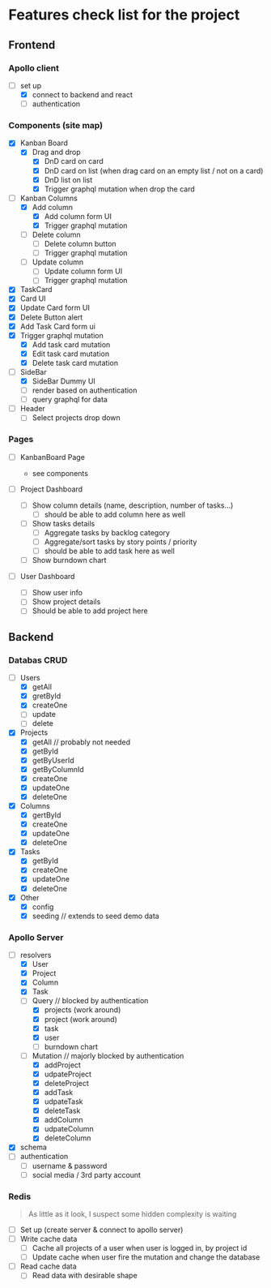 # Features check list for the project

## Frontend

### Apollo client

- [ ] set up
  - [x] connect to backend and react
  - [ ] authentication
  
### Components (site map)

- [x] Kanban Board
  - [x] Drag and drop
    - [x] DnD card on card
    - [x] DnD card on list (when drag card on an empty list / not on a card)
    - [x] DnD list on list
    - [x] Trigger graphql mutation when drop the card

- [ ] Kanban Columns
  - [x] Add column
    - [x] Add column form UI
    - [x] Trigger graphql mutation
  - [ ] Delete column
    - [ ] Delete column button
    - [ ] Trigger graphql mutation
  - [ ] Update column
    - [ ] Update column form UI
    - [ ] Trigger graphql mutation

- [x] TaskCard
 - [x] Card UI
 - [x] Update Card form UI
 - [x] Delete Button alert
 - [x] Add Task Card form ui
 - [x] Trigger graphql mutation
   - [x] Add task card mutation
   - [x] Edit task card mutation
   - [x] Delete task card mutation
 
- [ ] SideBar 
  - [x] SideBar Dummy UI
  - [ ] render based on authentication
  - [ ] query graphql for data

- [ ] Header
  - [ ] Select projects drop down

### Pages

- [ ] KanbanBoard Page
  - see components

- [ ] Project Dashboard
  - [ ] Show column details (name, description, number of tasks...)
    - [ ] should be able to add column here as well
  - [ ] Show tasks details
    - [ ] Aggregate tasks by backlog category
    - [ ] Aggregate/sort tasks by story points / priority
    - [ ] should be able to add task here as well
  - [ ] Show burndown chart

- [ ] User Dashboard
  - [ ] Show user info
  - [ ] Show project details
  - [ ] Should be able to add project here

## Backend

### Databas CRUD

- [ ] Users
  - [x] getAll
  - [x] gretById
  - [x] createOne
  - [ ] update
  - [ ] delete
- [x] Projects
  - [x] getAll // probably not needed
  - [x] getById
  - [x] getByUserId
  - [x] getByColumnId
  - [x] createOne
  - [x] updateOne
  - [x] deleteOne
- [x] Columns
  - [x] gertById
  - [x] createOne
  - [x] updateOne
  - [x] deleteOne
- [x] Tasks
  - [x] getById
  - [x] createOne
  - [x] updateOne
  - [x] deleteOne
- [x] Other
  - [x] config
  - [x] seeding // extends to seed demo data

### Apollo Server

- [ ] resolvers
  - [x] User
  - [x] Project
  - [x] Column
  - [x] Task
  - [ ] Query // blocked by authentication
    - [x] projects (work around)
    - [x] project (work around)
    - [x] task
    - [x] user
    - [ ] burndown chart
  - [ ] Mutation // majorly blocked by authentication
    - [x] addProject
    - [x] udpateProject
    - [x] deleteProject
    - [x] addTask
    - [x] udpateTask
    - [x] deleteTask
    - [x] addColumn
    - [x] udpateColumn
    - [x] deleteColumn
- [x] schema
- [ ] authentication
  - [ ] username & password
  - [ ] social media / 3rd party account
  
### Redis

> As little as it look, I suspect some hidden complexity is waiting

- [ ] Set up (create server & connect to apollo server)
- [ ] Write cache data
  - [ ] Cache all projects of a user when user is logged in, by project id
  - [ ] Update cache when user fire the mutation and change the database
- [ ] Read cache data
  - [ ] Read data with desirable shape
